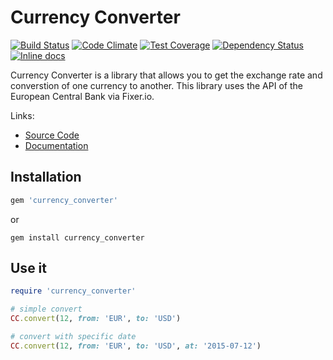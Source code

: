 # Currency Converter

[![Build Status](https://travis-ci.org/gearnode/currency_converter.svg)](https://travis-ci.org/gearnode/currency_converter)
[![Code Climate](https://codeclimate.com/github/gearnode/currency_converter/badges/gpa.svg)](https://codeclimate.com/github/gearnode/currency_converter)
[![Test Coverage](https://codeclimate.com/github/gearnode/currency_converter/badges/coverage.svg)](https://codeclimate.com/github/gearnode/currency_converter/coverage)
[![Dependency Status](https://gemnasium.com/gearnode/currency_converter.svg)](https://gemnasium.com/gearnode/currency_converter)
[![Inline docs](http://inch-ci.org/github/gearnode/currency_converter.svg?branch=master)](http://inch-ci.org/github/gearnode/currency_converter)

Currency Converter is a library that allows you to get the exchange rate and converstion of one currency to another. This library uses the API of the European Central Bank via Fixer.io.

Links:

- [Source Code](https://github.com/gearnode/currency_converter)
- [Documentation](http://rubydoc.info/github/gearnode/currency_converter/master)

## Installation

``` ruby
gem 'currency_converter'
```
or
``` shell
gem install currency_converter
```


## Use it

``` ruby
require 'currency_converter'

# simple convert
CC.convert(12, from: 'EUR', to: 'USD')

# convert with specific date
CC.convert(12, from: 'EUR', to: 'USD', at: '2015-07-12')
```

